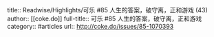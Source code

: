 title:: Readwise/Highlights/可乐 #85 人生的答案，破守离，正和游戏 (43)
author:: [[coke.do]]
full-title:: 可乐 \#85 人生的答案，破守离，正和游戏
category:: #articles
url:: http://coke.do/issues/85-1070393
